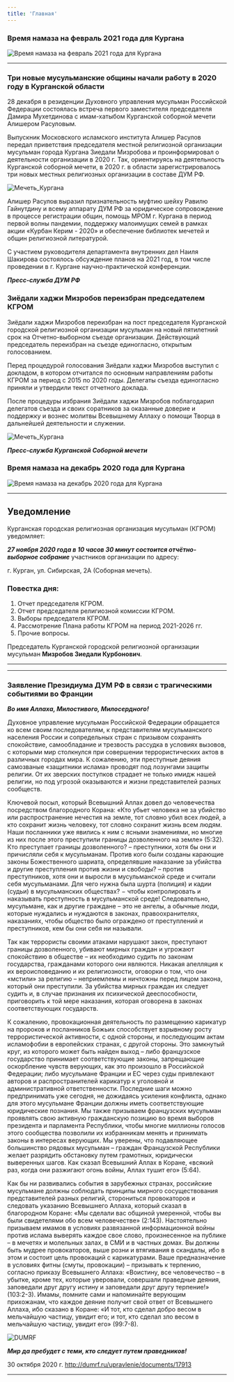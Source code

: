 ```yaml
---
title: 'Главная'
---
```


### Время намаза на февраль 2021 года для Кургана

![Время намаза на февраль 2021 года для Кургана](./index/01.02.jpeg)

---

### Три новые мусульманские общины начали работу в 2020 году в Курганской области

28 декабря в резиденции Духовного управления мусульман Российской Федерации состоялась встреча первого заместителя председателя Дамира Мухетдинова с имам-хатыбом Курганской соборной мечети Алишером Расуловым.

Выпускник Московского исламского института Алишер Расулов передал приветствия председателя местной религиозной организации мусульман города Кургана Зиедали Мизробова и проинформировал о деятельности организации в 2020 г. Так, ориентируясь на деятельность Курганской соборной мечети, в 2020 г. в области зарегистрировалось три новых местных религиозных организации в составе ДУМ РФ.

![Мечеть_Кургана](./index/28.12.jpg)

Алишер Расулов выразил признательность муфтию шейху Равилю Гайнутдину и всему аппарату ДУМ РФ за юридическое сопровождение в процессе регистрации общин, помощь МРОМ г. Кургана в период первой волны пандемии, поддержку малоимущих семей в рамках акции «Курбан Керим - 2020» и обеспечение библиотек мечетей и общин религиозной литературой.

С участием руководителя департамента внутренних дел Наиля Шакирова состоялось обсуждение планов на 2021 год, в том числе проведении в г. Кургане научно-практической конференции.

***Пресс-служба ДУМ РФ***


### Зиёдали хаджи Мизробов переизбран председателем КГРОМ

Зиёдали хаджи Мизробов переизбран на пост председателя Курганской городской религиозной организации мусульман на новый пятилетний срок на Отчетно-выборном съезде организации. Действующий председатель переизбран на съезде единогласно, открытым голосованием.

Перед процедурой голосования Зиёдали хаджи Мизробов выступил с докладом, в котором отчитался по основным направлениям работы КГРОМ за период с 2015 по 2020 годы. Делегаты съезда единогласно приняли и утвердили текст отчетного доклада.

После процедуры избрания Зиёдали хаджи Мизробов поблагодарил делегатов съезда и своих соратников за оказанные доверие и поддержку и вознес молитвы Всевышнему Аллаху о помощи Творца в дальнейшей деятельности и служении.

![Мечеть_Кургана](./index/q.jpg)

***Пресс-служба Курганской Соборной мечети***


### Время намаза на декабрь 2020 года для Кургана

![Время намаза на декабрь 2020 года для Кургана](./index/12.jpg)

---

## Уведомление

Курганская городская религиозная организация мусульман (КГРОМ) уведомляет:

***27 ноября 2020 года в 10 часов 30 минут состоится отчётно-выборное собрание*** участников организации по адресу:
                                  
 г. Курган, ул. Сибирская, 2А (Соборная мечеть).
 
 ### Повестка дня:
 
 1. Отчет председателя КГРОМ.
 2. Отчет председателя религиозной комиссии КГРОМ.
 3. Выборы председателя КГРОМ.
 4. Рассмотрение Плана работы КГРОМ на период 2021-2026 гг.
 5. Прочие вопросы.
 
 Председатель Курганской городской религиозной организации мусульман ****Мизробов Зиедали Курбонович****.
 
 ---
 ---

### Заявление Президиума ДУМ РФ в связи с трагическими событиями во Франции

***Во имя Аллаха, Милостивого, Милосердного!***

Духовное управление мусульман Российской Федерации обращается ко всем своим последователям, к представителям мусульманского населения России и сопредельных стран с призывом сохранять спокойствие, самообладание и трезвость рассудка в условиях вызовов, с которыми мир столкнулся при совершении террористических актов в различных городах мира. К сожалению, эти преступные деяния самозваные «защитники ислама» проводят под лозунгами защиты религии. От их зверских поступков страдает не только имидж нашей религии, но под угрозой оказываются и жизни представителей разных сообществ.

Ключевой посыл, который Всевышний Аллах довел до человечества посредством благородного Корана: «Кто убьет человека не за убийство или распространение нечестия на земле, тот словно убил всех людей, а кто сохранит жизнь человеку, тот словно сохранит жизнь всем людям. Наши посланники уже явились к ним с ясными знамениями, но многие из них после этого преступили границы дозволенного на земле» (5:32). Кто преступает границы дозволенного? – преступники, хотя бы они и причисляли себя к мусульманам. Против кого были созданы карающие законы Божественного шариата, определявшие наказание за убийства и другие преступления против жизни и свободы? – против преступников, хотя они и выросли в мусульманской среде и считали себя мусульманами. Для чего нужна была шурта (полиция) и кадии (судьи) в мусульманских обществах? − чтобы контролировать и наказывать преступность в мусульманской среде! Следовательно, мусульмане, как и другие граждане – это не ангелы, а обычные люди, которые нуждались и нуждаются в законах, правоохранителях, наказаниях, чтобы общество было ограждено от преступлений и преступников, кем бы они себя ни называли.

Так как террористы своими атаками нарушают закон, преступают границы дозволенного, убивают мирных граждан и угрожают спокойствию в обществе – их необходимо судить по законам государства, гражданами которого они являются. Никакая апелляция к их вероисповеданию и их религиозности, оговорки о том, что они «мстили» за религию – неприемлемы и ничтожны перед лицом закона, который они преступили. За убийства мирных граждан их следует судить и, в случае признания их психической дееспособности, приговорить к той мере наказания, которая оговорена в законах соответствующих государств.

К сожалению, провокационная деятельность по размещению карикатур на пророков и посланников Божьих способствует взрывному росту террористической активности, с одной стороны, и последующим актам исламофобии в европейских странах, с другой стороны. Это замкнутый круг, из которого может быть найден выход – либо французское государство принимает соответствующие законы, запрещающие оскорбление чувств верующих, как это произошло в Российской Федерации; либо мусульмане Франции и ЕС через суды привлекают авторов и распространителей карикатур к уголовной и административной ответственности. Последние шаги можно предпринимать уже сегодня, не дожидаясь усиления конфликта, однако для этого мусульмане Франции должны иметь соответствующие юридические познания. Мы также призываем французских мусульман проявлять свою активную гражданскую позицию во время выборов президента и парламента Республики, чтобы многие миллионы голосов этого сообщества позволили их избранникам менять и принимать законы в интересах верующих. Мы уверены, что подавляющее большинство рядовых мусульман – граждан Французской Республики желает разрядить обстановку путем грамотных, юридически выверенных шагов. Как сказал Всевышний Аллах в Коране, «всякий раз, когда они разжигают огонь войны, Аллах тушит его» (5:64).

Как бы ни развивались события в зарубежных странах, российские мусульмане должны соблюдать принципы мирного сосуществования представителей разных религий, сторониться провокаторов и следовать указанию Всевышнего Аллаха, который сказал в благородном Коране: «Мы сделали вас общиной умеренной, чтобы вы были свидетелями обо всем человечестве» (2:143). Настоятельно призываем имамов в условиях развязанной информационной войны против ислама выверять каждое свое слово, произнесенное на публике – в мечетях и молельных залах, в СМИ и в частных домах. Вы должны быть мудрее провокаторов, выше розни и втягивания в скандалы, ибо в этом и состоит цель провокаций с карикатурами. Ваше предназначение в условиях фитны (смуты, провокации) – призывать к терпению, согласно приказу Всевышнего Аллаха: «Воистину, все человечество – в убытке, кроме тех, которые уверовали, совершали праведные деяния, заповедали друг другу истину и заповедали друг другу терпение!» (103:2-3). Имамы, помните сами и напоминайте верующим прихожанам, что каждое деяние получит свой ответ от Всевышнего Аллаха, ибо сказано в Коране: «И тот, кто сделал добро весом в мельчайшую частицу, увидит его; и тот, кто сделал зло весом в мельчайшую частицу, увидит его» (99:7-8).

![DUMRF](./index/DUMRF.jpg)

***Мир да пребудет с теми, кто следует путем праведников!***

30 октября 2020 г.
http://dumrf.ru/upravlenie/documents/17913

---


